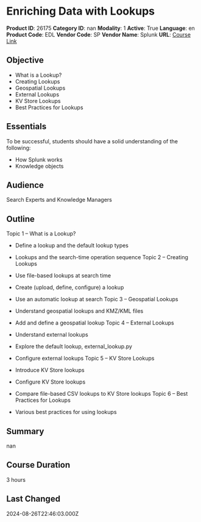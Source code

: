 # Enriching Data with Lookups

**Product ID**: 26175
**Category ID**: nan
**Modality**: 1
**Active**: True
**Language**: en
**Product Code**: EDL
**Vendor Code**: SP
**Vendor Name**: Splunk
**URL**: [Course Link](https://www.fastlaneus.com/course/splunk-edl)

## Objective
- What is a Lookup?
- Creating Lookups
- Geospatial Lookups
- External Lookups
- KV Store Lookups
- Best Practices for Lookups

## Essentials
To be successful, students should have a solid understanding of the following:


- How Splunk works
- Knowledge objects

## Audience
Search Experts and Knowledge Managers

## Outline
Topic 1 – What is a Lookup?


- Define a lookup and the default lookup types
- Lookups and the search-time operation sequence
Topic 2 – Creating Lookups


- Use file-based lookups at search time
- Create (upload, define, configure) a lookup
- Use an automatic lookup at search
Topic 3 – Geospatial Lookups


- Understand geospatial lookups and KMZ/KML files
- Add and define a geospatial lookup
Topic 4 – External Lookups


- Understand external lookups
- Explore the default lookup, external_lookup.py
- Configure external lookups
Topic 5 – KV Store Lookups


- Introduce KV Store lookups
- Configure KV Store lookups
- Compare file-based CSV lookups to KV Store lookups
Topic 6 – Best Practices for Lookups


- Various best practices for using lookups

## Summary
nan

## Course Duration
3 hours

## Last Changed
2024-08-26T22:46:03.000Z
